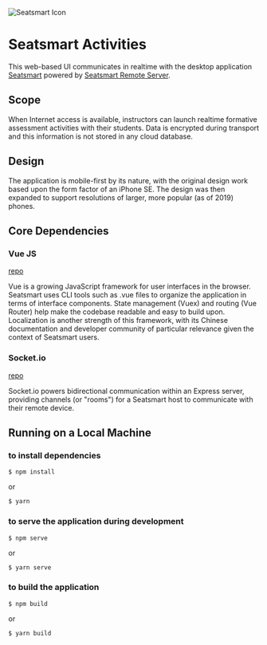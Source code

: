 ![Seatsmart Icon](https://seatsmart.tech/img/logo.b38f8b88.svg)

# Seatsmart Activities
This web-based  UI communicates in realtime with the desktop application 
[Seatsmart](https://github.com/thaddeusm/seatsmart-FHSU) powered by [Seatsmart 
Remote Server](https://github.com/thaddeusm/seatsmart-remote-server).

## Scope
When Internet access is available, instructors can launch realtime formative
assessment activities with their students.  Data is encrypted during transport 
and this information is not stored in any cloud database.

## Design
The application is mobile-first by its nature, with the original design work 
based upon the form factor of an iPhone SE.  The design was then expanded to 
support resolutions of larger, more popular (as of 2019) phones.

## Core Dependencies
### Vue JS
[repo](https://github.com/vuejs/vue)

Vue is a growing JavaScript framework for user interfaces in the browser.  Seatsmart 
uses CLI tools such as .vue files to organize the application in terms of interface 
components.  State management (Vuex) and routing (Vue Router) help make the codebase 
readable and easy to build upon.  Localization is another strength of this framework, 
with its Chinese documentation and developer community of particular relevance given 
the context of Seatsmart users.

### Socket.io
[repo](https://github.com/socketio/socket.io)

Socket.io powers bidirectional communication within an Express server, providing 
channels (or "rooms") for a Seatsmart host to communicate with their remote 
device.

## Running on a Local Machine
### to install dependencies
```
$ npm install
```
or
```
$ yarn
```

### to serve the application during development
```
$ npm serve
```
or
```
$ yarn serve
```

### to build the application
```
$ npm build
```
or
```
$ yarn build
```
